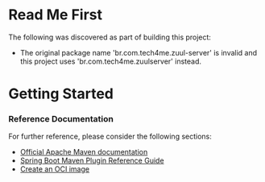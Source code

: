 # Read Me First
The following was discovered as part of building this project:

* The original package name 'br.com.tech4me.zuul-server' is invalid and this project uses 'br.com.tech4me.zuulserver' instead.

# Getting Started

### Reference Documentation
For further reference, please consider the following sections:

* [Official Apache Maven documentation](https://maven.apache.org/guides/index.html)
* [Spring Boot Maven Plugin Reference Guide](https://docs.spring.io/spring-boot/docs/2.6.6/maven-plugin/reference/html/)
* [Create an OCI image](https://docs.spring.io/spring-boot/docs/2.6.6/maven-plugin/reference/html/#build-image)

